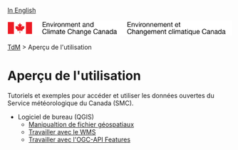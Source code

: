 [In English](tutorial_en.md)

![ECCC logo](../../img_eccc-logo.png)

[TdM](../../readme_fr.md) > Aperçu de l'utilisation

# Aperçu de l'utilisation

Tutoriels et exemples pour accéder et utiliser les données ouvertes du Service météorologique du Canada (SMC).

* Logiciel de bureau (QGIS)
    * [Manipualtion de fichier géospatiaux](./tutorial_qgis_DD_fr.md)
    * [Travailler avec le WMS](./tutorial_qgis_WMS_fr.md)
    * [Travailler avec l'OGC-API Features](./tutorial_qgis_features_fr.md)
